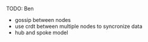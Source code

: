TODO: Ben

* gossip between nodes
* use crdt between multiple nodes to syncronize data
* hub and spoke model